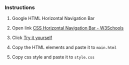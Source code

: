 ### Instructions

1. Google HTML Horizontal Navigation Bar

2. Open link [CSS Horizontal Navigation Bar - W3Schools](https://www.w3schools.com/css/css_navbar_horizontal.asp)

3. Click [Try it yourself](https://www.w3schools.com/css/tryit.asp?filename=trycss_navbar_horizontal_black)

4. Copy the HTML elements and paste it to `main.html`

5. Copy css style and paste it to `style.css`
